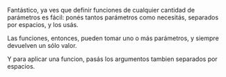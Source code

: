 Fantástico, ya ves que definir funciones de cualquier cantidad de parámetros es fácil: ponés tantos parámetros como necesitás, separados por espacios, y los usás.

Las funciones, entonces, pueden tomar uno o más parámetros, y siempre devuelven un sólo valor.

Y para aplicar una funcion, pasás los argumentos tambien separados por espacios.
